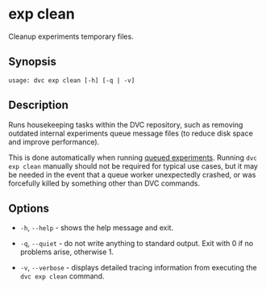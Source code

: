 # exp clean

Cleanup experiments temporary files.

## Synopsis

```usage
usage: dvc exp clean [-h] [-q | -v]
```

## Description

Runs housekeeping tasks within the <abbr>DVC repository</abbr>, such as removing
outdated internal experiments queue message files (to reduce disk space and
improve performance).

This is done automatically when running [queued experiments]. Running `dvc exp clean`
manually should not be required for typical use cases, but it may be needed in the
event that a queue worker unexpectedly crashed, or was forcefully killed by something
other than DVC commands.

[queued experiments]:
  /doc/user-guide/experiment-management/running-experiments#the-experiments-queue

## Options

- `-h`, `--help` - shows the help message and exit.

- `-q`, `--quiet` - do not write anything to standard output. Exit with 0 if no
  problems arise, otherwise 1.

- `-v`, `--verbose` - displays detailed tracing information from executing the
  `dvc exp clean` command.
